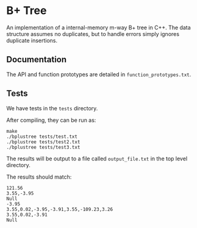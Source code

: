 # B+ Tree

An implementation of a internal-memory m-way B+ tree in C++. The data structure assumes no duplicates, but to handle errors simply ignores duplicate insertions.

## Documentation

The API and function prototypes are detailed in `function_prototypes.txt`.

## Tests

We have tests in the `tests` directory.

After compiling, they can be run as:

```
make 
./bplustree tests/test.txt
./bplustree tests/test2.txt
./bplustree tests/test3.txt
```

The results will be output to a file called `output_file.txt` in the top level directory.

The results should match:

```
121.56
3.55,-3.95
Null
-3.95
3.55,0.02,-3.95,-3.91,3.55,-109.23,3.26
3.55,0.02,-3.91
Null
```
